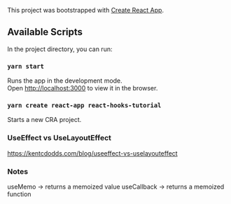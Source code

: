This project was bootstrapped with [Create React App](https://github.com/facebook/create-react-app).

## Available Scripts

In the project directory, you can run:

### `yarn start`

Runs the app in the development mode.<br />
Open [http://localhost:3000](http://localhost:3000) to view it in the browser.


### `yarn create react-app react-hooks-tutorial`

Starts a new CRA project.

### UseEffect vs UseLayoutEffect

https://kentcdodds.com/blog/useeffect-vs-uselayouteffect


### Notes

useMemo -> returns a memoized value
useCallback -> returns a memoized function